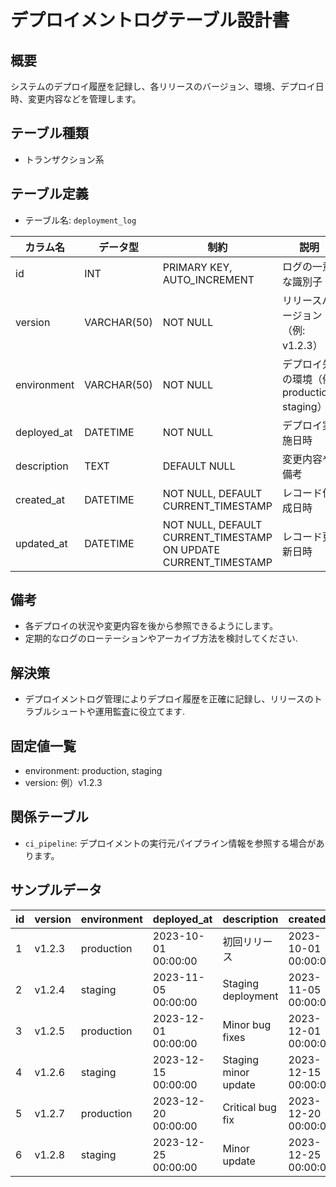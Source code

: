 # デプロイメントログテーブル設計書

## 概要
システムのデプロイ履歴を記録し、各リリースのバージョン、環境、デプロイ日時、変更内容などを管理します。

## テーブル種類
- トランザクション系

## テーブル定義
- テーブル名: `deployment_log`

| カラム名      | データ型      | 制約                                      | 説明                                  |
|---------------|---------------|-------------------------------------------|---------------------------------------|
| id            | INT           | PRIMARY KEY, AUTO_INCREMENT               | ログの一意な識別子                     |
| version       | VARCHAR(50)   | NOT NULL                                  | リリースバージョン（例: v1.2.3）         |
| environment   | VARCHAR(50)   | NOT NULL                                  | デプロイ先の環境（例: production, staging） |
| deployed_at   | DATETIME      | NOT NULL                                  | デプロイ実施日時                       |
| description   | TEXT          | DEFAULT NULL                              | 変更内容や備考                         |
| created_at    | DATETIME      | NOT NULL, DEFAULT CURRENT_TIMESTAMP       | レコード作成日時                       |
| updated_at    | DATETIME      | NOT NULL, DEFAULT CURRENT_TIMESTAMP ON UPDATE CURRENT_TIMESTAMP | レコード更新日時    |

## 備考
- 各デプロイの状況や変更内容を後から参照できるようにします。
- 定期的なログのローテーションやアーカイブ方法を検討してください.

## 解決策
- デプロイメントログ管理によりデプロイ履歴を正確に記録し、リリースのトラブルシュートや運用監査に役立てます.

## 固定値一覧
- environment: production, staging
- version: 例）v1.2.3

## 関係テーブル
- `ci_pipeline`: デプロイメントの実行元パイプライン情報を参照する場合があります。

## サンプルデータ

| id | version | environment  | deployed_at          | description         | created_at           | updated_at           |
|----|---------|--------------|----------------------|---------------------|----------------------|----------------------|
| 1  | v1.2.3  | production   | 2023-10-01 00:00:00  | 初回リリース        | 2023-10-01 00:00:00  | 2023-10-01 00:00:00  |
| 2  | v1.2.4  | staging      | 2023-11-05 00:00:00  | Staging deployment  | 2023-11-05 00:00:00  | 2023-11-05 00:00:00  |
| 3  | v1.2.5  | production   | 2023-12-01 00:00:00  | Minor bug fixes     | 2023-12-01 00:00:00  | 2023-12-01 00:00:00  |
| 4  | v1.2.6  | staging      | 2023-12-15 00:00:00  | Staging minor update| 2023-12-15 00:00:00  | 2023-12-15 00:00:00  |
| 5  | v1.2.7  | production   | 2023-12-20 00:00:00  | Critical bug fix    | 2023-12-20 00:00:00  | 2023-12-20 00:00:00  |
| 6  | v1.2.8  | staging      | 2023-12-25 00:00:00  | Minor update        | 2023-12-25 00:00:00  | 2023-12-25 00:00:00  |
